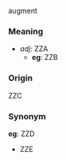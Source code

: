 augment
### Meaning
+ _adj_: ZZA
    + __eg__: ZZB

### Origin

ZZC

### Synonym

__eg__: ZZD

+ ZZE


